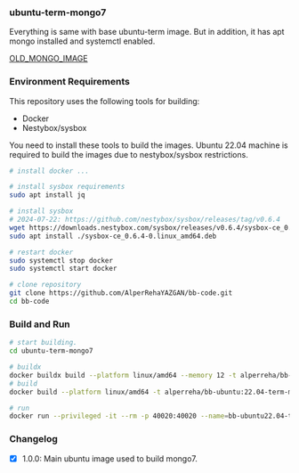 ### ubuntu-term-mongo7

Everything is same with base ubuntu-term image. But in addition, it has apt mongo installed and systemctl enabled.  

[OLD_MONGO_IMAGE](https://github.com/AlperRehaYAZGAN/bb-theia/tree/master/ubuntu-theia-mongo)  


### Environment Requirements

This repository uses the following tools for building:
- Docker
- Nestybox/sysbox  

You need to install these tools to build the images. Ubuntu 22.04 machine is required to build the images due to nestybox/sysbox restrictions.  

```bash
# install docker ...

# install sysbox requirements
sudo apt install jq

# install sysbox  
# 2024-07-22: https://github.com/nestybox/sysbox/releases/tag/v0.6.4
wget https://downloads.nestybox.com/sysbox/releases/v0.6.4/sysbox-ce_0.6.4-0.linux_amd64.deb
sudo apt install ./sysbox-ce_0.6.4-0.linux_amd64.deb

# restart docker
sudo systemctl stop docker
sudo systemctl start docker

# clone repository
git clone https://github.com/AlperRehaYAZGAN/bb-code.git
cd bb-code
```

### Build and Run


```bash
# start building.
cd ubuntu-term-mongo7

# buildx
docker buildx build --platform linux/amd64 --memory 12 -t alperreha/bb-ubuntu:22.04-term-mongo7-v1.0.0 .
# build
docker build --platform linux/amd64 -t alperreha/bb-ubuntu:22.04-term-mongo7-v1.0.0 .

# run
docker run --privileged -it --rm -p 40020:40020 --name=bb-ubuntu22.04-term-mongo7-1.0.0 alperreha/bb-ubuntu:22.04-term-mongo7-v1.0.0
```


### Changelog

- [x] 1.0.0: Main ubuntu image used to build mongo7.


